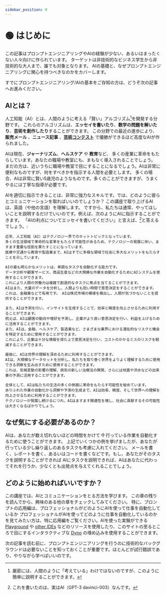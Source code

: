 ```yaml
---
sidebar_position: 0
---
```


# 🟢 はじめに

この記事はプロンプトエンジニアリングやAIの経験が少ない、あるいはまったくない人々向けに作られています。
ターゲットは非技術的なビジネス学生から非技術的な大人まで、誰でも対象となります。
AIの基礎と、なぜプロンプトエンジニアリングに関心を持つべきなのかをカバーします。

すでにプロンプトエンジニアリング/AIの基本をご存知の方は、どうぞ次の記事へお進みください。

## AIとは？

人工知能（AI）とは、人間のように考える「賢い」アルゴリズム[^1]を開発する分野です。
これらのアルゴリズムは、**エッセイを書いたり**、**数学の問題を解いたり**、**芸術を創作したり**することができます。
この分野での最近の進歩により、
**販売メール** 、**ニュース記事** 、**[芸術コンテスト](https://impakter.com/art-made-by-ai-wins-fine-arts-competition/)** で優勝ができるほど高度なAIが作られました。

AIは現在、**ジャーナリズム**、**ヘルスケア** や **教育**など、
多くの産業に革命をもたらしています。あなたの職場や教室にも、まもなく導入されることでしょう。
まだの方は、近いうちに職場や教室で目にすることになるでしょう。AIは非常に便利なものですが、何をすべきかを指示する人間を必要とします。
多くの場合、AIは非常に賢い5歳児のようなものです。多くのことができますが、うまくやるには丁寧な指導が必要です。

AIを適切に指示できることは、非常に強力なスキルです。では、どのように彼らとコミュニケーションを取ればいいのでしょうか？
この講座で取り上げるAIは、英語（や他の言語）を理解します。
ですから、私たちは通常、やってほしいことを説明するだけでいいのです。例えば、次のようにAIに指示することができます。
「AIの利点についてエッセイを書いてください」と言えば、[^2]と答えるでしょう。:

```
近年、人工知能（AI）はテクノロジー界でのホットトピックとなっています。
多くの生活領域で革命的な変革をもたらす可能性があるため、テクノロジーの発展に伴い、ますます重要な役割を果たすことになっています。
医療や交通から教育や製造業まで、AIはすでに多様な領域で社会に多大なメリットをもたらすことを示しています。

AIの最も明らかなメリットは、単調なタスクを自動化する能力です。
データ分析や顧客サービス、商品生産などの大規模な作業を自動化するためにAIシステムを使用することができます。
これにより人間の労働力は複雑で創造的なタスクに焦点を当てることができます。
AIはまた、大量のデータを分析し、人間よりも短い時間で意思決定をすることができます。
これは、金融業などで有用です。 AIは株式市場の模様を検出し、人間が気づかないことを提供することができます。

また、AIは予測を行い、インサイトを生成することで、効率と精度を向上させるために利用することができます。
例えば、AIは顧客の動向や嗜好を予測し、企業がより良い意思決定を行い、利益を上げるために活用することができます。
また、AIは、金融、ヘルスケア、製造業など、さまざまな業界における潜在的なリスクと機会を特定するために使用することができます。
これにより、企業は十分な情報を得た上で意思決定を行い、コストのかかるミスのリスクを軽減することができます。

最後に、AIは世界の理解を深めるために利用することができます。
AIは、大規模なデータセットを分析し、私たちを取り巻く世界をよりよく理解するために使用できる洞察を生み出すために使用することができます。
これは、気候変動の影響の理解、病気の新しい治療法の開発、さらには地震や洪水などの出来事の予測に活用することができます。

全体として、AIは私たちの生活の多くの側面に革命をもたらす可能性を秘めています。
ありふれた作業の自動化から洞察や予測の生成まで、AIは効率、精度、そして世界への理解を向上させるために利用することができます。
テクノロジーが発展し続けるにつれ、AIはますます関連性を増し、社会に貢献するその可能性は大きくなるばかりでしょう。
```

## なぜ気にする必要があるのか？

AIは、あなたが数え切れないほどの時間をかけて*今* 行っている作業を自動化するために使うことができます。
上記でいくつかの例を挙げましたが、あなたが行っている少し繰り返しのあるタスクも考慮に入れてください。
メールを書く、レポートを書く、あるいはコードを書くなどです。もし、あなたがそのタスクを説明することができれば
AIにタスクを説明できれば、AIはあなたに代わってそれを行うか、少なくとも出発点を与えてくれることでしょう。

## どのように始めればいいですか？

この講座では、AIとコミュニケーションをとる方法を学びます。
この章の残りを読んでから、興味のある他の章をチェックしてみてください。
特に、プロンプトの応用編は、プロフェッショナルがどのようにAIを使って仕事を自動化しているか
プロフェッショナルがAIを使ってどのように仕事を自動化しているのかを見てみたい方は、特に応用編をご覧ください。AIを使った実験ができる
[Playground](https://beta.openai.com/playground) や [other IDEs](https://learnprompting.org/docs/tooling/IDEs/intro) などのリソースを使用したり、このサイトの至るところで目にするインタラクティブな [Dyno](https://trydyno.com) の埋め込みを使用することができます。

次の記事を読む前に、プロンプトエンジニアリングを行うのに技術的なバックグラウンドは必要ないことを知っておくことが重要です。ほとんどが試行錯誤であり、やりながら学べばいいのです。

[^1]: 厳密には、人間のように「考えている」わけではないのですが、このように簡単に説明することができます。
[^2]: これを書いたのは、実はAI（GPT-3 davinci-003）なんです。
